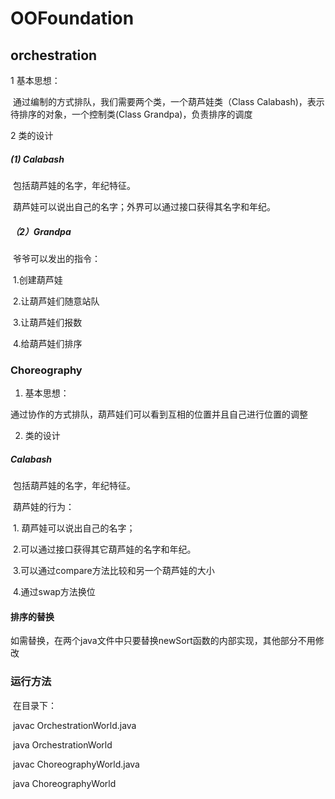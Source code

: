# OOFoundation

## orchestration

  1 基本思想：

​				通过编制的方式排队，我们需要两个类，一个葫芦娃类（Class Calabash)，表示待排序的对象，一个控制类(Class Grandpa)，负责排序的调度

  2 类的设计

##### 			(1)	Calabash

​					包括葫芦娃的名字，年纪特征。

​					葫芦娃可以说出自己的名字；外界可以通过接口获得其名字和年纪。

#####            （2）Grandpa

​					爷爷可以发出的指令：

​									1.创建葫芦娃

​									2.让葫芦娃们随意站队

​									3.让葫芦娃们报数

​									4.给葫芦娃们排序



### Choreography

1.  基本思想：

   ​		通过协作的方式排队，葫芦娃们可以看到互相的位置并且自己进行位置的调整

2.  类的设计

##### 			 	   Calabash

​					包括葫芦娃的名字，年纪特征。

​					葫芦娃的行为：

​						1. 葫芦娃可以说出自己的名字；

​						2.可以通过接口获得其它葫芦娃的名字和年纪。

​                   	 3.可以通过compare方法比较和另一个葫芦娃的大小

​						4.通过swap方法换位



#### 排序的替换

​	如需替换，在两个java文件中只要替换newSort函数的内部实现，其他部分不用修改

### 运行方法

​	在目录下：

​	javac OrchestrationWorld.java

​	java OrchestrationWorld

​	javac ChoreographyWorld.java

​	java ChoreographyWorld



​		

​					

​			

